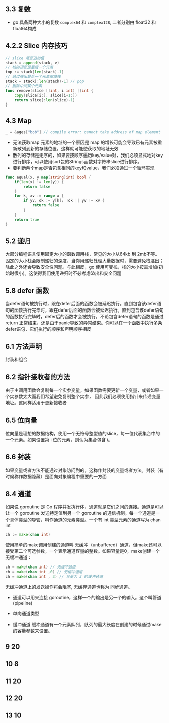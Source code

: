 ## 3.3 复数
* go 具备两种大小的复数 `complex64` 和 `complex128`, 二者分别由 float32
和 float64构成

## 4.2.2 Slice 内存技巧
```go
// slice 尾部追加值
stack = append(stack, v)
// 栈的顶部是最后一个元素
top := stack[len(stack)-1]
// 通过弹出最后一个元素缩减栈
stack = stack[:len(stack)-1] // pop
// 删除中间某个元素
func remove(slice []int, i int) []int {
    copy(slice[i:], slice[i+1:])
    return slice[:len(slice)-1]
}
```

## 4.3 Map
```go
_ = &ages["bob"] // compile error: cannot take address of map element
```
* 无法获取map 元素的地址的一个原因是 map 的增长可能会导致已有元素被重新散列到新的存储位置，这样就可能使获取的地址无效
* 散列的存储是无序的，如果要按顺序遍历key/value对，我们必须显式地对key进行排序，可以使用sort包的Strings函数对字符串slice进行排序。
* 要判断两个map是否包含相同的key和value，我们必须通过一个循环实现
```go
func equal(x, y map[string]int) bool {
    if(len(x) != len(y)) {
        return false
    }
    for k, xv := range x {
        if yv, ok := y[k]; !ok || yv != xv {
            return false
        }
    }
    return true
}
```
## 5.2 递归
大部分编程语言使用固定大小的函数调用栈，常见的大小从64kb 到 2mb不等。固定的大小栈会限制递归的深度，当你用递归处理大量数据时，需要避免栈溢出；除此之外还会导致安全性问题。与此相反，go 使用可变栈，栈的大小按需增加(初始时很小)。这使得我们使用递归时不必考虑溢出和安全问题

## 5.8 defer 函数

当defer语句被执行时，跟在defer后面的函数会被延迟执行。直到包含该defer语句的函数执行完毕时，跟在defer后面的函数会被延迟执行。直到包含该defer语句的函数执行完毕时，defer后的函数才会被执行，不论包含defer语句的函数是通过return 正常结束，还是由于panic导致的异常结束。你可以在一个函数中执行多条defer语句，它们执行的顺序和声明顺序相反

## 6.1 方法声明
封装和组合

## 6.2 指针接收者的方法
由于主调用函数会复制每一个实参变量，如果函数需要更新一个变量，或者如果一个实参数太大而我们希望避免复制整个实参，
因此我们必须使用指针来传递变量地址。这同样适用于更新接收者

## 6.5 位向量
位向量是理想的数据结构，使用一个无符号整型值的slice，每一位代表集合中的一个元素。如果设置第 i 位的元素，则认为集合包含 i。
## 6.6 封装
如果变量或者方法不能通过对象访问到的，这称作封装的变量或者方法。封装（有时候称作数据隐藏）是面向对象编程中重要的一方面

## 8.4 通道
如果说 goroutine 是 Go 程序并发执行体，通道就是它们之间的连接。通道是可以让一个 goroutine 发送特定值到另一个 goroutine 的通信机制。每一个通道是一个具体类型的导管，叫作通道的元素类型。一个有 int 类型元素的通道写为 chan int
```go
ch := make(chan int)
```
使用简单的make调用创建的通道叫 无缓冲（unbuffered）通道，但make还可以接受第二个可选参数，一个表示通道容量的整数。如果容量是0，make创建一个无缓冲通道：
```go
ch = make(chan int) // 无缓冲通道
ch = make(chan int ,0) // 无缓冲通道
ch = make(chan int , 3) // 容量为 3 的缓冲通道
```
无缓冲通道上的发送操作将会阻塞, 无缓存通道也称为 同步通道。

* 通道可以用来连接 goroutine，这样一个的输出是另一个的输入。这个叫管道(pipeline)

* 单向通道类型

* 缓冲通道
缓冲通道有一个元素队列，队列的最大长度在创建的时候通过make的容量参数来设置。


## 9 20
## 10 8
## 11 20
## 12 20
## 13 10